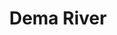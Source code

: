 ---
title: "Dema River"
title_bn: "ডেমা নদী"
description: "It started flowing from Bandar Dubia Beel of Nabiganj Upazilla of Habiganj and then divided into two parts. One fall into Beri Beel and another mixed with Borak river at Kuligaon."
---